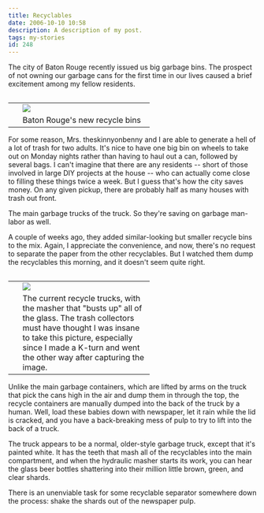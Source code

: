 ```yaml
---
title: Recyclables
date: 2006-10-10 10:58
description: A description of my post.
tags: my-stories
id: 248
---
```

The city of Baton Rouge recently issued us big garbage bins.  The prospect of not owning our garbage cans for the first time in our lives caused a brief excitement among my fellow residents.  

<table cellpadding="2" align="left"><tr><td width="5" rowspan="2"><spacer type="block" width="5" height="1"></td><td width="250" ><img src="/img/recyclebin.jpg"></td></tr><tr><td class="caption" width="250">Baton Rouge's new recycle bins</td></tr></table>

For some reason, Mrs. theskinnyonbenny and I are able to generate a hell of a lot of trash for two adults.  It's nice to have one big bin on wheels to take out on Monday nights rather than having to haul out a can, followed by several bags.  I can't imagine that there are any residents -- short of those involved in large DIY projects at the house -- who can actually come close to filling these things twice a week.  But I guess that's how the city saves money.  On any given pickup, there are probably half as many houses with trash out front.

The main garbage trucks  of the truck.  So they're saving on garbage man-labor as well.

A couple of weeks ago, they added similar-looking but smaller recycle bins to the mix.  Again, I appreciate the convenience, and now, there's no request to separate the paper from the other recyclables.  But I watched them dump the recyclables this morning, and it doesn't seem quite right.

<table cellpadding="2" align="right"><tr><td width="5" rowspan="2"><spacer type="block" width="5" height="1"></td><td width="250" ><img src="/img/recycletruck.jpg"></td></tr><tr><td class="caption" width="250">The current recycle trucks, with the masher that "busts up" all of the glass.  The trash collectors must have thought I was insane to take this picture, especially since I made a K-turn and went the other way after capturing the image.</td></tr></table>

Unlike the main garbage containers, which are lifted by arms on the truck that pick the cans high in the air and dump them in through the top, the recycle containers are manually dumped into the back of the truck by a human.  Well, load these babies down with newspaper, let it rain while the lid is cracked, and you have a back-breaking mess of pulp to try to lift into the back of a truck.

The truck appears to be a normal, older-style garbage truck, except that it's painted white.  It has the teeth that mash all of the recyclables into the main compartment, and when the hydraulic masher starts its work, you can hear the glass beer bottles shattering into their million little brown, green, and clear shards.

There is an unenviable task for some recyclable separator somewhere down the process:  shake the shards out of the newspaper pulp.